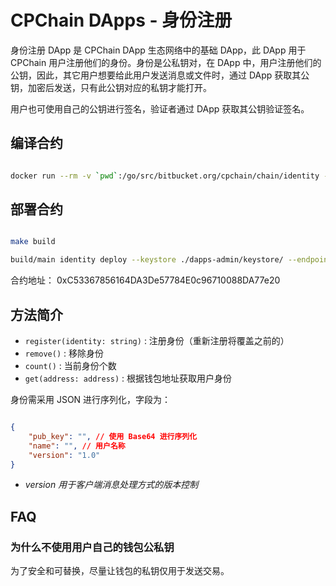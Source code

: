 # CPChain DApps - 身份注册

身份注册 DApp 是 CPChain DApp 生态网络中的基础 DApp，此 DApp 用于 CPChain 用户注册他们的身份。身份是公私钥对，在 DApp 中，用户注册他们的公钥，因此，其它用户想要给此用户发送消息或文件时，通过 DApp 获取其公钥，加密后发送，只有此公钥对应的私钥才能打开。

用户也可使用自己的公钥进行签名，验证者通过 DApp 获取其公钥验证签名。

## 编译合约

```bash

docker run --rm -v `pwd`:/go/src/bitbucket.org/cpchain/chain/identity -it cpchain2018/abigen abigen --sol ./identity/identity.sol --pkg identity --out ./identity/identity.go

```

## 部署合约

```bash

make build

build/main identity deploy --keystore ./dapps-admin/keystore/ --endpoint http://52.220.174.168:8501

```

合约地址： 0xC53367856164DA3De57784E0c96710088DA77e20

## 方法简介

+ `register(identity: string)` : 注册身份（重新注册将覆盖之前的）
+ `remove()` : 移除身份
+ `count()` : 当前身份个数
+ `get(address: address)` : 根据钱包地址获取用户身份

身份需采用 JSON 进行序列化，字段为：

```json

{
    "pub_key": "", // 使用 Base64 进行序列化
    "name": "", // 用户名称
    "version": "1.0"
}

```

+ *version 用于客户端消息处理方式的版本控制*

## FAQ

### 为什么不使用用户自己的钱包公私钥

为了安全和可替换，尽量让钱包的私钥仅用于发送交易。
